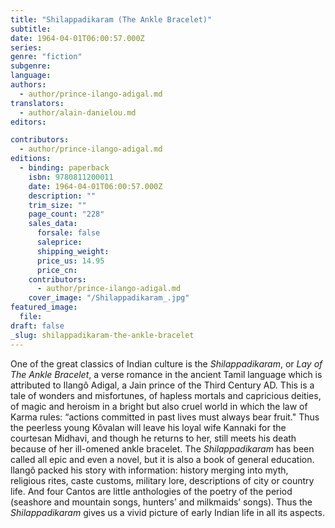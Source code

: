 ```yaml
---
title: "Shilappadikaram (The Ankle Bracelet)"
subtitle:
date: 1964-04-01T06:00:57.000Z
series:
genre: "fiction"
subgenre:
language:
authors:
  - author/prince-ilango-adigal.md
translators:
  - author/alain-danielou.md
editors:

contributors:
  - author/prince-ilango-adigal.md
editions:
  - binding: paperback
    isbn: 9780811200011
    date: 1964-04-01T06:00:57.000Z
    description: ""
    trim_size: ""
    page_count: "228"
    sales_data:
      forsale: false
      saleprice:
      shipping_weight:
      price_us: 14.95
      price_cn:
    contributors:
      - author/prince-ilango-adigal.md
    cover_image: "/Shilappadikaram_.jpg"
featured_image:
  file:
draft: false
_slug: shilappadikaram-the-ankle-bracelet
---
```


One of the great classics of Indian culture is the _Shilappadikaram_, or _Lay of The Ankle Bracelet_, a verse romance in the ancient Tamil language which is attributed to Ilangô Adigal, a Jain prince of the Third Century AD. This is a tale of wonders and misfortunes, of hapless mortals and capricious deities, of magic and heroism in a bright but also cruel world in which the law of Karma rules: “actions committed in past lives must always bear fruit." Thus the peerless young Kôvalan will leave his loyal wife Kannaki for the courtesan Midhavi, and though he returns to her, still meets his death because of her ill-omened ankle bracelet. The _Shilappadikaram_ has been called all epic and even a novel, but it is also a book of general education. llangô packed his story with information: history merging into myth, religious rites, caste customs, military lore, descriptions of city or country life. And four Cantos are little anthologies of the poetry of the period (seashore and mountain songs, hunters’ and milkmaids’ songs). Thus the _Shilappadikaram_ gives us a vivid picture of early Indian life in all its aspects.

